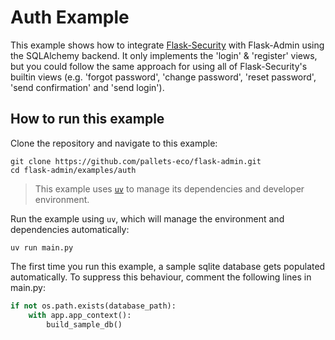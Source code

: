 # Auth Example

This example shows how to integrate [Flask-Security](https://pythonhosted.org/Flask-Security/) with Flask-Admin using the SQLAlchemy backend. It only implements the 'login' & 'register' views, but you could follow the same approach for using all of Flask-Security's builtin views (e.g. 'forgot password', 'change password', 'reset password', 'send confirmation' and 'send login').

## How to run this example

Clone the repository and navigate to this example:

```shell
git clone https://github.com/pallets-eco/flask-admin.git
cd flask-admin/examples/auth
```

> This example uses [`uv`](https://docs.astral.sh/uv/) to manage its dependencies and developer environment.

Run the example using `uv`, which will manage the environment and dependencies automatically:

```shell
uv run main.py
```

The first time you run this example, a sample sqlite database gets populated automatically. To suppress this behaviour, comment the following lines in main.py:

```python
if not os.path.exists(database_path):
    with app.app_context():
        build_sample_db()
```
